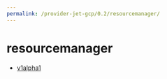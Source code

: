 ```yaml
---
permalink: /provider-jet-gcp/0.2/resourcemanager/
---
```


# resourcemanager



* [v1alpha1](v1alpha1/index.md)